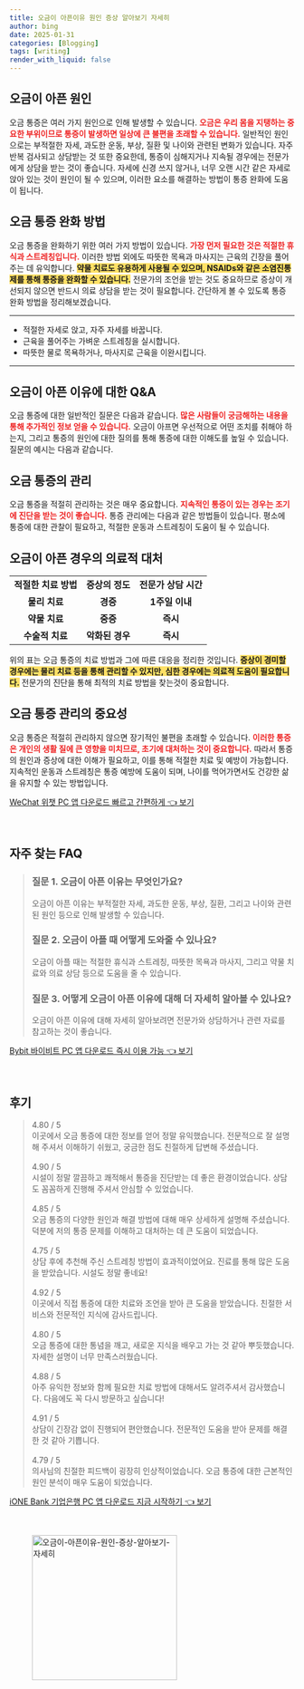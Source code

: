 ```yaml
---
title: 오금이 아픈이유 원인 증상 알아보기 자세히
author: bing
date: 2025-01-31
categories: [Blogging]
tags: [writing]
render_with_liquid: false
---
```



<h2 id='오금이 아픈 원인'>오금이 아픈 원인</h2>

<p>오금 통증은 여러 가지 원인으로 인해 발생할 수 있습니다. <b><span style="color: #ee2323;">오금은 우리 몸을 지탱하는 중요한 부위이므로 통증이 발생하면 일상에 큰 불편을 초래할 수 있습니다.</span></b> 일반적인 원인으로는 부적절한 자세, 과도한 운동, 부상, 질환 및 나이와 관련된 변화가 있습니다. 자주 반복 검사되고 상담받는 것 또한 중요한데, 통증이 심해지거나 지속될 경우에는 전문가에게 상담을 받는 것이 좋습니다. 자세에 신경 쓰지 않거나, 너무 오랜 시간 같은 자세로 앉아 있는 것이 원인이 될 수 있으며, 이러한 요소를 해결하는 방법이 통증 완화에 도움이 됩니다.</p>

<h2 id='통증 완화 방법'>오금 통증 완화 방법</h2>

<p>오금 통증을 완화하기 위한 여러 가지 방법이 있습니다. <b><span style="color: #ee2323;">가장 먼저 필요한 것은 적절한 휴식과 스트레칭입니다.</span></b> 이러한 방법 외에도 따뜻한 목욕과 마사지는 근육의 긴장을 풀어주는 데 유익합니다. <b><span style="background-color: #ffe066;">약물 치료도 유용하게 사용될 수 있으며, NSAIDs와 같은 소염진통제를 통해 통증을 완화할 수 있습니다.</span></b> 전문가의 조언을 받는 것도 중요하므로 증상이 개선되지 않으면 반드시 의료 상담을 받는 것이 필요합니다. 간단하게 볼 수 있도록 통증 완화 방법을 정리해보겠습니다.</p>

<hr />

<ul>
    <li>적절한 자세로 앉고, 자주 자세를 바꿉니다.</li>
    <li>근육을 풀어주는 가벼운 스트레칭을 실시합니다.</li>
    <li>따뜻한 물로 목욕하거나, 마사지로 근육을 이완시킵니다.</li>
</ul>

<hr />

<h2 id='자주 묻는 질문'>오금이 아픈 이유에 대한 Q&A</h2>

<p>오금 통증에 대한 일반적인 질문은 다음과 같습니다. <b><span style="color: #ee2323;">많은 사람들이 궁금해하는 내용을 통해 추가적인 정보 얻을 수 있습니다.</span></b> 오금이 아프면 우선적으로 어떤 조치를 취해야 하는지, 그리고 통증의 원인에 대한 질의를 통해 통증에 대한 이해도를 높일 수 있습니다. 질문의 예시는 다음과 같습니다.</p>

<h2 id='오금 통증의 관리'>오금 통증의 관리</h2>

<p>오금 통증을 적절히 관리하는 것은 매우 중요합니다. <b><span style="color: #ee2323;">지속적인 통증이 있는 경우는 조기에 진단을 받는 것이 좋습니다.</span></b> 통증 관리에는 다음과 같은 방법들이 있습니다. 평소에 통증에 대한 관찰이 필요하고, 적절한 운동과 스트레칭이 도움이 될 수 있습니다.</p>

<h2 id='오금이 아픈 경우의 의료적 대처'>오금이 아픈 경우의 의료적 대처</h2>

<table>
    <tr>
        <td style="text-align: center; height: 17px;"><b>적절한 치료 방법</b></td>
        <td style="text-align: center; height: 17px;"><b>증상의 정도</b></td>
        <td style="text-align: center; height: 17px;"><b>전문가 상담 시간</b></td>
    </tr>
    <tr>
        <td style="text-align: center; height: 17px;"><b>물리 치료</b></td>
        <td style="text-align: center; height: 17px;"><b>경증</b></td>
        <td style="text-align: center; height: 17px;"><b>1주일 이내</b></td>
    </tr>
    <tr>
        <td style="text-align: center; height: 17px;"><b>약물 치료</b></td>
        <td style="text-align: center; height: 17px;"><b>중증</b></td>
        <td style="text-align: center; height: 17px;"><b>즉시</b></td>
    </tr>
    <tr>
        <td style="text-align: center; height: 17px;"><b>수술적 치료</b></td>
        <td style="text-align: center; height: 17px;"><b>악화된 경우</b></td>
        <td style="text-align: center; height: 17px;"><b>즉시</b></td>
    </tr>
</table>

<p>위의 표는 오금 통증의 치료 방법과 그에 따른 대응을 정리한 것입니다. <b><span style="background-color: #ffe066;">증상이 경미할 경우에는 물리 치료 등을 통해 관리할 수 있지만, 심한 경우에는 의료적 도움이 필요합니다.</span></b> 전문가의 진단을 통해 최적의 치료 방법을 찾는것이 중요합니다.</p>

<h2 id='결론'>오금 통증 관리의 중요성</h2>

<p>오금 통증은 적절히 관리하지 않으면 장기적인 불편을 초래할 수 있습니다. <b><span style="color: #ee2323;">이러한 통증은 개인의 생활 질에 큰 영향을 미치므로, 초기에 대처하는 것이 중요합니다.</span></b> 따라서 통증의 원인과 증상에 대한 이해가 필요하고, 이를 통해 적절한 치료 및 예방이 가능합니다. 지속적인 운동과 스트레칭은 통증 예방에 도움이 되며, 나이를 먹어가면서도 건강한 삶을 유지할 수 있는 방법입니다.</p>


<p><a class="click-button" title="WeChat 위챗 PC 앱 다운로드 빠르고 간편하게" href="https://somered.github.io/posts/WeChat-%EC%9C%84%EC%B1%97-PC-%EC%95%B1-%EB%8B%A4%EC%9A%B4%EB%A1%9C%EB%93%9C-%EB%B9%A0%EB%A5%B4%EA%B3%A0-%EA%B0%84%ED%8E%B8%ED%95%98%EA%B2%8C/" rel="dofollow">WeChat 위챗 PC 앱 다운로드 빠르고 간편하게 👈 보기</a></p><br>
<h2 id='자주_찾는_FAQ'>자주 찾는 FAQ</h2>
<div itemscope="" itemtype="https://schema.org/FAQPage"> 
<blockquote> 
<div itemscope="" itemprop="mainEntity" itemtype="https://schema.org/Question"> 
<h3 itemprop="name">질문 1. 오금이 아픈 이유는 무엇인가요?</h3> 
<div itemscope="" itemprop="acceptedAnswer" itemtype="https://schema.org/Answer"> 
<span itemprop="text"> 
<p>오금이 아픈 이유는 부적절한 자세, 과도한 운동, 부상, 질환, 그리고 나이와 관련된 원인 등으로 인해 발생할 수 있습니다.</p> 
</span> 
</div> 
</div> 
<div itemscope="" itemprop="mainEntity" itemtype="https://schema.org/Question"> 
<h3 itemprop="name">질문 2. 오금이 아플 때 어떻게 도와줄 수 있나요?</h3> 
<div itemscope="" itemprop="acceptedAnswer" itemtype="https://schema.org/Answer"> 
<span itemprop="text"> 
<p>오금이 아플 때는 적절한 휴식과 스트레칭, 따뜻한 목욕과 마사지, 그리고 약물 치료와 의료 상담 등으로 도움을 줄 수 있습니다.</p> 
</span> 
</div> 
</div> 
<div itemscope="" itemprop="mainEntity" itemtype="https://schema.org/Question"> 
<h3 itemprop="name">질문 3. 어떻게 오금이 아픈 이유에 대해 더 자세히 알아볼 수 있나요?</h3> 
<div itemscope="" itemprop="acceptedAnswer" itemtype="https://schema.org/Answer"> 
<span itemprop="text"> 
<p>오금이 아픈 이유에 대해 자세히 알아보려면 전문가와 상담하거나 관련 자료를 참고하는 것이 좋습니다.</p> 
</span> 
</div> 
</div> 
</blockquote> 
</div>
<p><a class="click-button" title="Bybit 바이비트 PC 앱 다운로드 즉시 이용 가능" href="https://somered.github.io/posts/Bybit-%EB%B0%94%EC%9D%B4%EB%B9%84%ED%8A%B8-PC-%EC%95%B1-%EB%8B%A4%EC%9A%B4%EB%A1%9C%EB%93%9C-%EC%A6%89%EC%8B%9C-%EC%9D%B4%EC%9A%A9-%EA%B0%80%EB%8A%A5/" rel="dofollow">Bybit 바이비트 PC 앱 다운로드 즉시 이용 가능 👈 보기</a></p><br>
<h2 id='후기'>후기</h2>
<div itemscope itemtype="https://schema.org/Product">
  <blockquote>
  <div itemprop="review" itemscope itemtype="https://schema.org/Review">
      <div itemprop="reviewRating" itemscope itemtype="https://schema.org/Rating"> <span itemprop="ratingValue">4.80</span> / <span itemprop="bestRating">5</span> </div>
      <span itemprop="reviewBody">이곳에서 오금 통증에 대한 정보를 얻어 정말 유익했습니다. 전문적으로 잘 설명해 주셔서 이해하기 쉬웠고, 궁금한 점도 친절하게 답변해 주셨습니다.</span>
  </div>
  <br>
  <div itemprop="review" itemscope itemtype="https://schema.org/Review">
      <div itemprop="reviewRating" itemscope itemtype="https://schema.org/Rating"> <span itemprop="ratingValue">4.90</span> / <span itemprop="bestRating">5</span> </div>
      <span itemprop="reviewBody">시설이 정말 깔끔하고 쾌적해서 통증을 진단받는 데 좋은 환경이었습니다. 상담도 꼼꼼하게 진행해 주셔서 안심할 수 있었습니다.</span>
  </div>
  <br>
  <div itemprop="review" itemscope itemtype="https://schema.org/Review">
      <div itemprop="reviewRating" itemscope itemtype="https://schema.org/Rating"> <span itemprop="ratingValue">4.85</span> / <span itemprop="bestRating">5</span> </div>
      <span itemprop="reviewBody">오금 통증의 다양한 원인과 해결 방법에 대해 매우 상세하게 설명해 주셨습니다. 덕분에 저의 통증 문제를 이해하고 대처하는 데 큰 도움이 되었습니다.</span>
  </div>
  <br>
  <div itemprop="review" itemscope itemtype="https://schema.org/Review">
      <div itemprop="reviewRating" itemscope itemtype="https://schema.org/Rating"> <span itemprop="ratingValue">4.75</span> / <span itemprop="bestRating">5</span> </div>
      <span itemprop="reviewBody">상담 후에 추천해 주신 스트레칭 방법이 효과적이었어요. 진료를 통해 많은 도움을 받았습니다. 시설도 정말 좋네요!</span>
  </div>
  <br>
  <div itemprop="review" itemscope itemtype="https://schema.org/Review">
      <div itemprop="reviewRating" itemscope itemtype="https://schema.org/Rating"> <span itemprop="ratingValue">4.92</span> / <span itemprop="bestRating">5</span> </div>
      <span itemprop="reviewBody">이곳에서 직접 통증에 대한 치료와 조언을 받아 큰 도움을 받았습니다. 친절한 서비스와 전문적인 지식에 감사드립니다.</span>
  </div>
  <br>
  <div itemprop="review" itemscope itemtype="https://schema.org/Review">
      <div itemprop="reviewRating" itemscope itemtype="https://schema.org/Rating"> <span itemprop="ratingValue">4.80</span> / <span itemprop="bestRating">5</span> </div>
      <span itemprop="reviewBody">오금 통증에 대한 통념을 깨고, 새로운 지식을 배우고 가는 것 같아 뿌듯했습니다. 자세한 설명이 너무 만족스러웠습니다.</span>
  </div>
  <br>
  <div itemprop="review" itemscope itemtype="https://schema.org/Review">
      <div itemprop="reviewRating" itemscope itemtype="https://schema.org/Rating"> <span itemprop="ratingValue">4.88</span> / <span itemprop="bestRating">5</span> </div>
      <span itemprop="reviewBody">아주 유익한 정보와 함께 필요한 치료 방법에 대해서도 알려주셔서 감사했습니다. 다음에도 꼭 다시 방문하고 싶습니다!</span>
  </div>
  <br>
  <div itemprop="review" itemscope itemtype="https://schema.org/Review">
      <div itemprop="reviewRating" itemscope itemtype="https://schema.org/Rating"> <span itemprop="ratingValue">4.91</span> / <span itemprop="bestRating">5</span> </div>
      <span itemprop="reviewBody">상담이 긴장감 없이 진행되어 편안했습니다. 전문적인 도움을 받아 문제를 해결한 것 같아 기쁩니다.</span>
  </div>
  <br>
  <div itemprop="review" itemscope itemtype="https://schema.org/Review">
      <div itemprop="reviewRating" itemscope itemtype="https://schema.org/Rating"> <span itemprop="ratingValue">4.79</span> / <span itemprop="bestRating">5</span> </div>
      <span itemprop="reviewBody">의사님의 친절한 피드백이 굉장히 인상적이었습니다. 오금 통증에 대한 근본적인 원인 분석이 매우 도움이 되었습니다.</span>
  </div>
  </blockquote>
</div>
<p><a class="click-button" title="iONE Bank 기업은행 PC 앱 다운로드 지금 시작하기" href="https://somered.github.io/posts/iONE-Bank-%EA%B8%B0%EC%97%85%EC%9D%80%ED%96%89-PC-%EC%95%B1-%EB%8B%A4%EC%9A%B4%EB%A1%9C%EB%93%9C-%EC%A7%80%EA%B8%88-%EC%8B%9C%EC%9E%91%ED%95%98%EA%B8%B0/" rel="dofollow">iONE Bank 기업은행 PC 앱 다운로드 지금 시작하기 👈 보기</a></p><br>
<figure class="image"><img src="https://somered.github.io/assets/img/thumbnail/오금이-아픈이유-원인-증상-알아보기-자세히.webp" alt="오금이-아픈이유-원인-증상-알아보기-자세히" width="256" height="256"></figure>